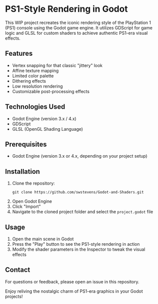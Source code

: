 # PS1-Style Rendering in Godot

This WIP project recreates the iconic rendering style of the PlayStation 1 (PS1) console using the Godot game engine. It utilizes GDScript for game logic and GLSL for custom shaders to achieve authentic PS1-era visual effects.

## Features

- Vertex snapping for that classic "jittery" look
- Affine texture mapping
- Limited color palette
- Dithering effects
- Low resolution rendering
- Customizable post-processing effects

## Technologies Used

- Godot Engine (version 3.x / 4.x)
- GDScript
- GLSL (OpenGL Shading Language)

## Prerequisites

- Godot Engine (version 3.x or 4.x, depending on your project setup)

## Installation

1. Clone the repository:
   ```
   git clone https://github.com/swstevens/Godot-and-Shaders.git
   ```
2. Open Godot Engine
3. Click "Import"
4. Navigate to the cloned project folder and select the `project.godot` file

## Usage

1. Open the main scene in Godot
2. Press the "Play" button to see the PS1-style rendering in action
3. Modify the shader parameters in the Inspector to tweak the visual effects

## Contact

For questions or feedback, please open an issue in this repository.

Enjoy reliving the nostalgic charm of PS1-era graphics in your Godot projects!
